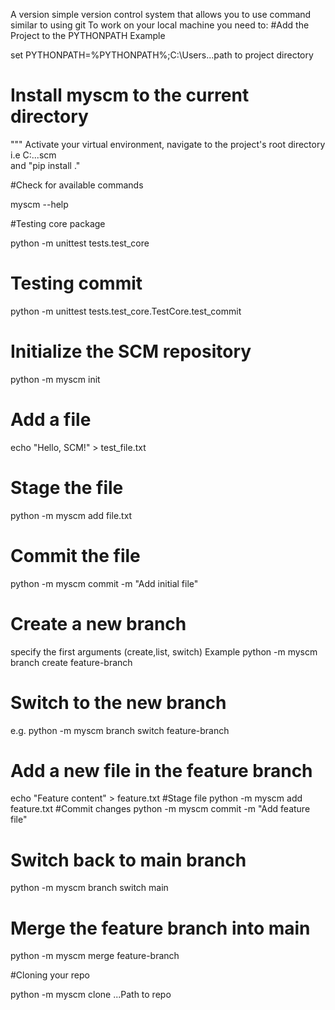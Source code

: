 A version simple version  control system that allows you to use command similar to using git
To work on your local machine you need to:
#Add the Project to the PYTHONPATH
 Example

set PYTHONPATH=%PYTHONPATH%;C:\Users\...path to project directory
# Install myscm to the current directory
"""
Activate your virtual environment,
navigate to the project's root directory i.e C\:...scm\
 and "pip install ."

#Check for available commands

myscm --help


#Testing core package

python -m unittest tests.test_core

# Testing commit

python -m unittest tests.test_core.TestCore.test_commit

# Initialize the SCM repository
python -m myscm init

# Add a file
echo "Hello, SCM!" > test_file.txt

# Stage the file
python -m myscm add file.txt

# Commit the file
python -m myscm commit -m "Add initial file"

# Create a new branch
specify the first arguments (create,list, switch)
Example
python -m myscm branch create feature-branch

# Switch to the new branch 
e.g.
python -m myscm branch switch feature-branch

# Add a new file in the feature branch
echo "Feature content" > feature.txt
#Stage file
python -m myscm add feature.txt
#Commit changes
python -m myscm commit -m "Add feature file"

# Switch back to main branch
python -m myscm branch switch main

# Merge the feature branch into main
python -m myscm merge feature-branch

#Cloning your repo

python -m myscm clone ...Path to repo


